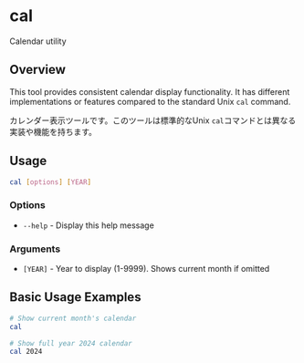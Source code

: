 # cal

Calendar utility

## Overview

This tool provides consistent calendar display functionality. It has different implementations or features compared to the standard Unix `cal` command.

カレンダー表示ツールです。このツールは標準的なUnix `cal`コマンドとは異なる実装や機能を持ちます。

## Usage

```bash
cal [options] [YEAR]
```

### Options

- `--help` - Display this help message

### Arguments

- `[YEAR]` - Year to display (1-9999). Shows current month if omitted

## Basic Usage Examples

```bash
# Show current month's calendar
cal

# Show full year 2024 calendar
cal 2024
```
